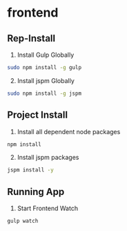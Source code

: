 frontend
=========

## Rep-Install
1. Install Gulp Globally
```sh
sudo npm install -g gulp
```

2. Install jspm Globally
```sh
sudo npm install -g jspm
```

## Project Install
1. Install all dependent node packages
```sh
npm install
```

2. Install jspm packages
```sh
jspm install -y
```

## Running App
1. Start Frontend Watch
```sh
gulp watch
```

